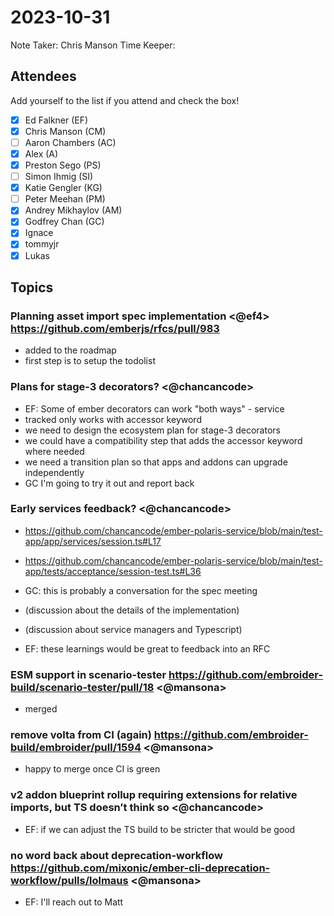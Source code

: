 # 2023-10-31

Note Taker: Chris Manson
Time Keeper: 

## Attendees

Add yourself to the list if you attend and check the box!

- [x] Ed Falkner (EF)
- [x] Chris Manson (CM)
- [ ] Aaron Chambers (AC)
- [x] Alex (A)
- [x] Preston Sego (PS)
- [ ] Simon Ihmig (SI)
- [x] Katie Gengler (KG)
- [ ] Peter Meehan (PM)
- [x] Andrey Mikhaylov (AM)
- [x] Godfrey Chan (GC)
- [x] Ignace 
- [x] tommyjr
- [x] Lukas

## Topics

### Planning asset import spec implementation <@ef4> https://github.com/emberjs/rfcs/pull/983

- added to the roadmap
- first step is to setup the todolist

### Plans for stage-3 decorators? <@chancancode>

- EF: Some of ember decorators can work "both ways" - service
- tracked only works with accessor keyword
- we need to design the ecosystem plan for stage-3 decorators
- we could have a compatibility step that adds the accessor keyword where needed
- we need a transition plan so that apps and addons can upgrade independently
- GC I'm going to try it out and report back

### Early services feedback? <@chancancode>

- https://github.com/chancancode/ember-polaris-service/blob/main/test-app/app/services/session.ts#L17
- https://github.com/chancancode/ember-polaris-service/blob/main/test-app/tests/acceptance/session-test.ts#L36

- GC: this is probably a conversation for the spec meeting
- (discussion about the details of the implementation)
- (discussion about service managers and Typescript)
- EF: these learnings would be great to feedback into an RFC

### ESM support in scenario-tester https://github.com/embroider-build/scenario-tester/pull/18 <@mansona>

- merged

### remove volta from CI (again) https://github.com/embroider-build/embroider/pull/1594 <@mansona>

- happy to merge once CI is green

### v2 addon blueprint rollup requiring extensions for relative imports, but TS doesn’t think so <@chancancode>

- EF: if we can adjust the TS build to be stricter that would be good

### no word back about deprecation-workflow https://github.com/mixonic/ember-cli-deprecation-workflow/pulls/lolmaus <@mansona>

- EF: I'll reach out to Matt

